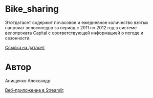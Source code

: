 # Bike_sharing

Этотдатасет содержит почасовое и ежедневное количество взятых напрокат велосипедов за период с 2011 по 2012 год в системе велопроката Capital с соответствующей информацией о погоде и сезонности.

[Ссылка на датасет](https://www.kaggle.com/datasets/lakshmi25npathi/bike-sharing-dataset)

# Автор

Анищенко Александр

[Веб-приложение в Streamlit](https://bikesharing-rkvf7khygl8ro46lgxqvni.streamlit.app/)


